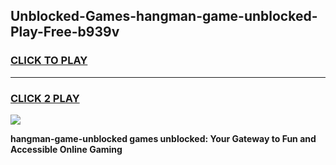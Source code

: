 
## Unblocked-Games-hangman-game-unblocked-Play-Free-b939v
<h3>
<a href="https://premium76.site?title=hangman-game-unblocked&ref=20A">CLICK TO PLAY</a></h3>
<hr>

<h3>
<a href="https://premium76.site?title=hangman-game-unblocked&ref=20A">CLICK 2 PLAY</a>
  
</h3>

<a href="https://premium76.site?title=hangman-game-unblocked&ref=20A"><img src="https://clearcache.store/games.png"></a>


**hangman-game-unblocked games unblocked: Your Gateway to Fun and Accessible Online Gaming**
